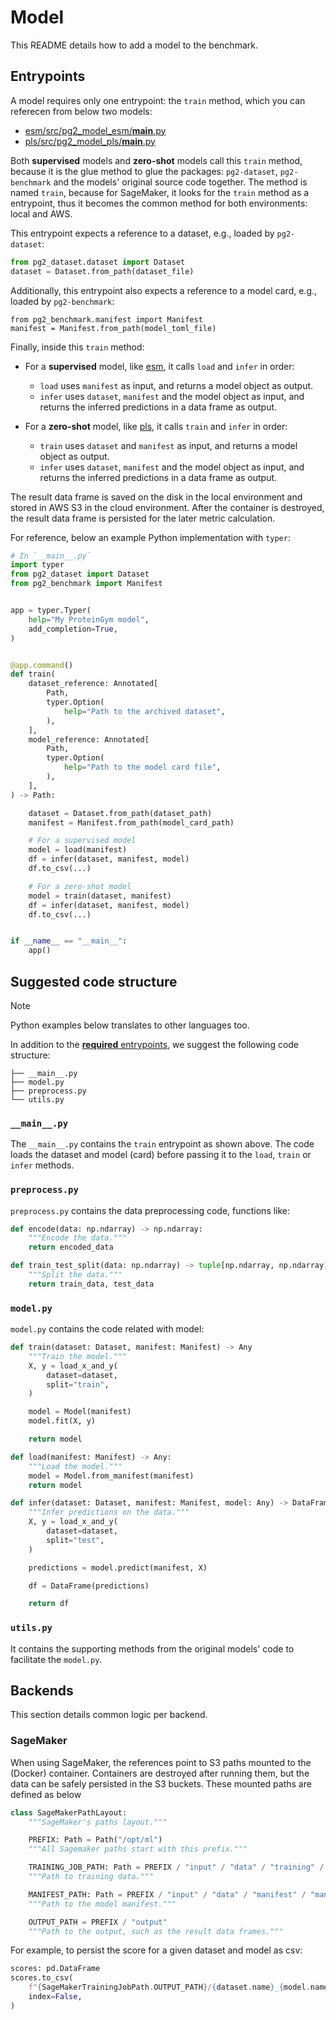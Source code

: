 # Model

This README details how to add a model to the benchmark.

## Entrypoints

A model requires only one entrypoint: the `train` method, which you can referecen from below two models:

* [esm/src/pg2_model_esm/__main__.py](esm/src/pg2_model_esm/__main__.py)
* [pls/src/pg2_model_pls/__main__.py](pls/src/pg2_model_pls/__main__.py)

Both **supervised** models and **zero-shot** models call this `train` method, because it is the glue method to glue the packages: `pg2-dataset`, `pg2-benchmark` and the models' original source code together. The method is named `train`, because for SageMaker, it looks for the `train` method as a entrypoint, thus it becomes the common method for both environments: local and AWS.

This entrypoint expects a reference to a dataset, e.g., loaded by `pg2-dataset`: 

```python
from pg2_dataset.dataset import Dataset
dataset = Dataset.from_path(dataset_file)
```

Additionally, this entrypoint also expects a reference to a model card, e.g., loaded by `pg2-benchmark`:

```
from pg2_benchmark.manifest import Manifest
manifest = Manifest.from_path(model_toml_file)
```

Finally, inside this `train` method:

* For a **supervised** model, like [esm](esm/), it calls `load` and `infer` in order:
    * `load` uses `manifest` as input, and returns a model object as output.
    * `infer` uses `dataset`, `manifest` and the model object as input, and returns the inferred predictions in a data frame as output.

* For a **zero-shot** model, like [pls](pls/), it calls `train` and `infer` in order:
    * `train` uses `dataset` and `manifest` as input, and returns a model object as output.
    * `infer` uses `dataset`, `manifest` and the model object as input, and returns the inferred predictions in a data frame as output.

The result data frame is saved on the disk in the local environment and stored in AWS S3 in the cloud environment. After the container is destroyed, the result data frame is persisted for the later metric calculation.

For reference, below an example Python implementation with `typer`:

``` python
# In `__main__.py`
import typer
from pg2_dataset import Dataset
from pg2_benchmark import Manifest


app = typer.Typer(
    help="My ProteinGym model",
    add_completion=True,
)


@app.command()
def train(
    dataset_reference: Annotated[
        Path,
        typer.Option(
            help="Path to the archived dataset",
        ),
    ],
    model_reference: Annotated[
        Path,
        typer.Option(
            help="Path to the model card file",
        ),
    ],
) -> Path:

    dataset = Dataset.from_path(dataset_path)
    manifest = Manifest.from_path(model_card_path)

    # For a supervised model
    model = load(manifest)
    df = infer(dataset, manifest, model)
    df.to_csv(...)

    # For a zero-shot model
    model = train(dataset, manifest)
    df = infer(dataset, manifest, model)
    df.to_csv(...)


if __name__ == "__main__":
    app()

```

## Suggested code structure

> [!NOTE]
> Python examples below translates to other languages too.

In addition to the [**required** entrypoints](#entrypoints), we suggest the
following code structure:

``` tree
├── __main__.py
├── model.py
├── preprocess.py
└── utils.py
```

### `__main__.py` 

The `__main__.py` contains the `train` entrypoint as shown above.
The code loads the dataset and model (card) before passing it to the `load`, `train`
or `infer` methods.

### `preprocess.py`

`preprocess.py` contains the data preprocessing code, functions like:

``` python
def encode(data: np.ndarray) -> np.ndarray:
    """Encode the data."""
    return encoded_data
```

``` python
def train_test_split(data: np.ndarray) -> tuple[np.ndarray, np.ndarray]:
    """Split the data."""
    return train_data, test_data
```

### `model.py`

`model.py` contains the code related with model:

``` python
def train(dataset: Dataset, manifest: Manifest) -> Any
    """Train the model."""
    X, y = load_x_and_y(
        dataset=dataset,
        split="train",
    )

    model = Model(manifest)
    model.fit(X, y)

    return model
```

``` python
def load(manifest: Manifest) -> Any:
    """Load the model."""
    model = Model.from_manifest(manifest)
    return model
```

``` python
def infer(dataset: Dataset, manifest: Manifest, model: Any) -> DataFrame:
    """Infer predictions on the data."""
    X, y = load_x_and_y(
        dataset=dataset,
        split="test",
    )

    predictions = model.predict(manifest, X)

    df = DataFrame(predictions)

    return df
```

### `utils.py`

It contains the supporting methods from the original models' code to facilitate the `model.py`.

## Backends

This section details common logic per backend.

### SageMaker 

When using SageMaker, the references point to S3 paths mounted to the (Docker)
container. Containers are destroyed after running them, but the data can be
safely persisted in the S3 buckets. These mounted paths are defined as below

```python
class SageMakerPathLayout:
    """SageMaker's paths layout."""

    PREFIX: Path = Path("/opt/ml")
    """All Sagemaker paths start with this prefix."""

    TRAINING_JOB_PATH: Path = PREFIX / "input" / "data" / "training" / "dataset.zip"
    """Path to training data."""

    MANIFEST_PATH: Path = PREFIX / "input" / "data" / "manifest" / "manifest.toml"
    """Path to the model manifest."""

    OUTPUT_PATH = PREFIX / "output"
    """Path to the output, such as the result data frames."""
```

For example, to persist the score for a given dataset and model as csv:

``` python
scores: pd.DataFrame
scores.to_csv(
    f"{SageMakerTrainingJobPath.OUTPUT_PATH}/{dataset.name}_{model.name}.csv",
    index=False,
)
```
